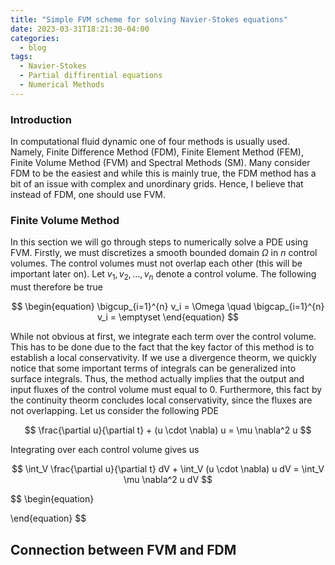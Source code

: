 ```yaml
---
title: "Simple FVM scheme for solving Navier-Stokes equations"
date: 2023-03-31T18:21:30-04:00
categories:
  - blog
tags:
  - Navier-Stokes
  - Partial diffirential equations
  - Numerical Methods
---
```

### Introduction
In computational fluid dynamic one of four methods is usually used. Namely, Finite Difference Method (FDM), Finite Element Method (FEM), Finite Volume Method (FVM) and Spectral Methods (SM). Many consider FDM to be the easiest and while this is mainly true, the FDM method has a bit of an issue with complex and unordinary grids. Hence, I believe that instead of FDM, one should use FVM.
### Finite Volume Method
In this section we will go through steps to numerically solve a PDE using FVM. Firstly, we must discretizes a smooth bounded domain $\Omega$ in $n$ control volumes. The control volumes must not overlap each other (this will be important later on). Let $v_1, v_2, ..., v_n$ denote a control volume. The following must therefore be true

$$
\begin{equation}
  \bigcup_{i=1}^{n} v_i = \Omega \quad \bigcap_{i=1}^{n} v_i = \emptyset
\end{equation}
$$

While not obvious at first, we integrate each term over the control volume. This has to be done due to the fact that the key factor of this method is to establish a local conservativity. If we use a divergence theorm, we quickly notice that some important terms of integrals can be generalized into surface integrals. Thus, the method actually implies that the output and input fluxes of the control volume must equal to 0. Furthermore, this fact by the continuity theorm concludes local conservativity, since the fluxes are not overlapping. Let us consider the following PDE

$$
  \frac{\partial u}{\partial t} + (u \cdot \nabla) u = \mu \nabla^2 u
$$

Integrating over each control volume gives us

$$
  \int_V \frac{\partial u}{\partial t} dV + \int_V (u \cdot \nabla) u dV =  \int_V \mu \nabla^2 u dV
$$

$$
\begin{equation}
  
\end{equation}
$$

## Connection between FVM and FDM




